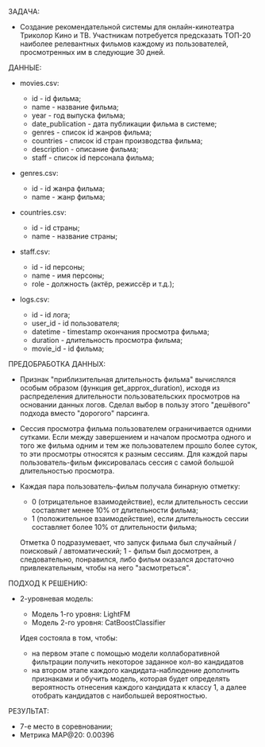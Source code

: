 ЗАДАЧА:

*   Создание рекомендательной системы для онлайн-кинотеатра Триколор Кино и ТВ. Участникам потребуется предсказать ТОП-20 наиболее релевантных фильмов каждому из
пользователей, просмотренных им в следующие 30 дней.


ДАННЫЕ:

*   movies.csv:
    *   id - id фильма;
    *   name - название фильма;
    *   year - год выпуска фильма;
    *   date_publication - дата публикации фильма в системе;
    *   genres - список id жанров фильма;
    *   countries - список id стран производства фильма;
    *   description - описание фильма;
    *   staff - список id персонала фильма;

*   genres.csv:
    *   id - id жанра фильма;
    *   name - жанр фильма;

*   countries.csv:
    *   id - id страны;
    *   name - название страны;

*   staff.csv:
    *   id - id персоны;
    *   name - имя персоны;
    *   role - должность (актёр, режиссёр и т.д.);

*   logs.csv:
    *   id - id лога;
    *   user_id - id пользователя;
    *   datetime - timestamp окончания просмотра фильма;
    *   duration - длительность просмотра фильма;
    *   movie_id - id фильма;


ПРЕДОБРАБОТКА ДАННЫХ:

*   Признак "приблизительная длительность фильма" вычислялся особым образом (функция get_approx_duration), исходя из распределения длительности пользовательских просмотров на основании данных логов. Сделал выбор в пользу этого "дешёвого" подхода вместо "дорогого" парсинга.
*   Сессия просмотра фильма пользователем ограничивается одними сутками. Если между завершением и началом просмотра одного и того же фильма одним и тем же пользователем прошло более суток, то эти просмотры относятся к разным сессиям. Для каждой пары пользователь-фильм фиксировалась сессия с самой большой длительностью просмотра.
*   Каждая пара пользователь-фильм получала бинарную отметку:
    *   0 (отрицательное взаимодействие), если длительность сессии составляет менее 10% от длительности фильма;
    *   1 (положительное взаимодействие), если длительность сессии составляет более 10% от длительности фильма;

    Отметка 0 подразумевает, что запуск фильма был случайный / поисковый / автоматический; 1 - фильм был досмотрен, а следовательно, понравился, либо фильм оказался достаточно привлекательным, чтобы на него "засмотреться".


ПОДХОД К РЕШЕНИЮ:
*   2-уровневая модель:
    *   Модель 1-го уровня: LightFM
    *   Модель 2-го уровня: CatBoostClassifier

    Идея состояла в том, чтобы:
    *   на первом этапе с помощью модели коллаборативной фильтрации получить некоторое заданное кол-во кандидатов
    *   на втором этапе каждого кандидата-наблюдение дополнить признаками и обучить модель, которая будет определять вероятность отнесения каждого кандидата к классу 1, а далее отобрать кандидатов с наибольшей вероятностью.


РЕЗУЛЬТАТ:
*   7-е место в соревновании;
*   Метрика MAP@20: 0.00396